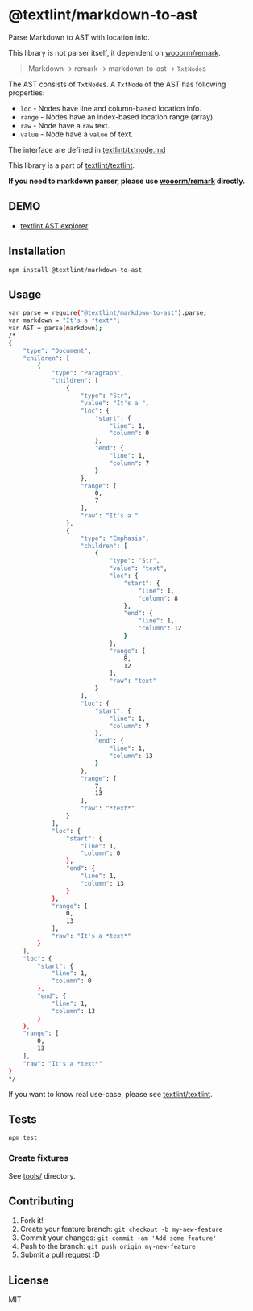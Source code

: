 # @textlint/markdown-to-ast

Parse Markdown to AST with location info.

This library is not parser itself, it dependent on [wooorm/remark](https://github.com/wooorm/remark).

> Markdown -> remark -> markdown-to-ast -> `TxtNode`s

The AST consists of `TxtNode`s.
A `TxtNode` of the AST has following properties:

- `loc` - Nodes have line and column-based location info.
- `range` - Nodes have an index-based location range (array).
- `raw` - Node have a `raw` text.
- `value` - Node have a `value` of text.

The interface are defined in [textlint/txtnode.md](https://github.com/textlint/textlint/blob/master/docs/txtnode.md "textlint/txtnode.md at master · textlint/textlint")

This library is a part of [textlint/textlint](https://github.com/textlint/textlint "textlint/textlint").

**If you need to markdown parser, please use [wooorm/remark](https://github.com/wooorm/remark) directly.**

## DEMO

- [textlint AST explorer](https://textlint.github.io/astexplorer/ "textlint AST explorer")

## Installation

```
npm install @textlint/markdown-to-ast
```

## Usage

```sh
var parse = require("@textlint/markdown-to-ast").parse;
var markdown = "It's a *text*";
var AST = parse(markdown);
/*
{
    "type": "Document",
    "children": [
        {
            "type": "Paragraph",
            "children": [
                {
                    "type": "Str",
                    "value": "It's a ",
                    "loc": {
                        "start": {
                            "line": 1,
                            "column": 0
                        },
                        "end": {
                            "line": 1,
                            "column": 7
                        }
                    },
                    "range": [
                        0,
                        7
                    ],
                    "raw": "It's a "
                },
                {
                    "type": "Emphasis",
                    "children": [
                        {
                            "type": "Str",
                            "value": "text",
                            "loc": {
                                "start": {
                                    "line": 1,
                                    "column": 8
                                },
                                "end": {
                                    "line": 1,
                                    "column": 12
                                }
                            },
                            "range": [
                                8,
                                12
                            ],
                            "raw": "text"
                        }
                    ],
                    "loc": {
                        "start": {
                            "line": 1,
                            "column": 7
                        },
                        "end": {
                            "line": 1,
                            "column": 13
                        }
                    },
                    "range": [
                        7,
                        13
                    ],
                    "raw": "*text*"
                }
            ],
            "loc": {
                "start": {
                    "line": 1,
                    "column": 0
                },
                "end": {
                    "line": 1,
                    "column": 13
                }
            },
            "range": [
                0,
                13
            ],
            "raw": "It's a *text*"
        }
    ],
    "loc": {
        "start": {
            "line": 1,
            "column": 0
        },
        "end": {
            "line": 1,
            "column": 13
        }
    },
    "range": [
        0,
        13
    ],
    "raw": "It's a *text*"
}
*/
```

If you want to know real use-case, please see [textlint/textlint](https://github.com/textlint/textlint "textlint/textlint").

## Tests

```
npm test
```

### Create fixtures

See [tools/](tools/) directory.

## Contributing

1. Fork it!
2. Create your feature branch: `git checkout -b my-new-feature`
3. Commit your changes: `git commit -am 'Add some feature'`
4. Push to the branch: `git push origin my-new-feature`
5. Submit a pull request :D

## License

MIT
